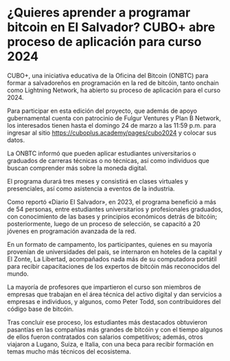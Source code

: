 # ¿Quieres aprender a programar bitcoin en El Salvador? CUBO+ abre proceso de aplicación para curso 2024

CUBO+, una iniciativa educativa de la Oficina del Bitcoin (ONBTC) para formar a salvadoreños en programación en la red de bitcóin, tanto onchain como Lightning Network, ha abierto su proceso de aplicación para el curso 2024. 

Para participar en esta edición del proyecto, que además de apoyo gubernamental cuenta con patrocinio de Fulgur Ventures y Plan B Network, los interesados tienen hasta el domingo 24 de marzo a las 11:59 p.m. para ingresar al sitio https://cuboplus.academy/pages/cubo2024 y colocar sus datos. 

La ONBTC informó que pueden aplicar estudiantes universitarios o graduados de carreras técnicas o no técnicas, así como individuos que buscan comprender más sobre la moneda digital. 

El programa durará tres meses y consistirá en clases virtuales y presenciales, así como asistencia a eventos de la industria. 

Como reportó «Diario El Salvador», en 2023, el programa benefició a más de 54 personas, entre estudiantes universitarios y profesionales graduados, con conocimiento de las bases y principios económicos detrás de bitcóin; posteriormente, luego de un proceso de selección, se capacitó a 20 jóvenes en programación avanzada de la red. 

En un formato de campamento, los participantes, quienes en su mayoría provenían de universidades del país, se internaron en hoteles de la capital y El Zonte, La Libertad, acompañados nada más de su computadora portátil para recibir capacitaciones de los expertos de bitcóin más reconocidos del mundo. 

La mayoría de profesores que impartieron el curso son miembros de empresas que trabajan en el área técnica del activo digital y dan servicios a empresas e individuos, y algunos, como Peter Todd, son contribuidores del código base de bitcóin.

Tras concluir ese proceso, los estudiantes más destacados obtuvieron pasantías en las compañías más grandes de bitcóin y con el tiempo algunos de ellos fueron contratados con salarios competitivos; además, otros viajaron a Lugano, Suiza, e Italia, con una beca para recibir formación en temas mucho más técnicos del ecosistema. 
